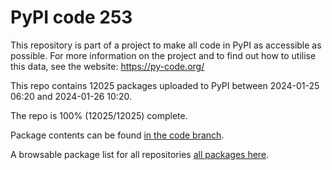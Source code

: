# PyPI code 253

This repository is part of a project to make all code in PyPI as accessible as possible. For more information 
on the project and to find out how to utilise this data, see the website: https://py-code.org/

This repo contains 12025 packages uploaded to PyPI between 
2024-01-25 06:20 and 2024-01-26 10:20.

The repo is 100% (12025/12025) complete.

Package contents can be found [in the code branch](https://github.com/pypi-data/pypi-mirror-253/tree/code/packages).

A browsable package list for all repositories [all packages here](https://py-code.org/repositories/pypi-mirror-253).


